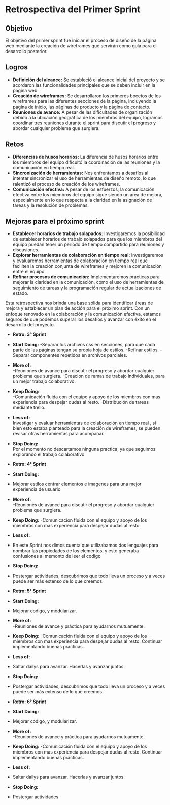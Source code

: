# Retrospectiva del Primer Sprint

## Objetivo

El objetivo del primer sprint fue iniciar el proceso de diseño de la página web mediante la creación de wireframes que servirán como guía para el desarrollo posterior.

## Logros

- **Definición del alcance:** Se estableció el alcance inicial del proyecto y se acordaron las funcionalidades principales que se deben incluir en la página web.
- **Creación de wireframes:** Se desarrollaron los primeros bocetos de los wireframes para las diferentes secciones de la página, incluyendo la página de inicio, las páginas de producto y la página de contacto.
- **Reuniones de avance:** A pesar de las dificultades de organización debido a la ubicación geográfica de los miembros del equipo, logramos coordinar tres reuniones durante el sprint para discutir el progreso y abordar cualquier problema que surgiera.

## Retos

- **Diferencias de husos horarios:** La diferencia de husos horarios entre los miembros del equipo dificultó la coordinación de las reuniones y la comunicación en tiempo real.
- **Sincronización de herramientas:** Nos enfrentamos a desafíos al intentar sincronizar el uso de herramientas de diseño remoto, lo que ralentizó el proceso de creación de los wireframes.
- **Comunicación efectiva:** A pesar de los esfuerzos, la comunicación efectiva entre los miembros del equipo sigue siendo un área de mejora, especialmente en lo que respecta a la claridad en la asignación de tareas y la resolución de problemas.

## Mejoras para el próximo sprint

- **Establecer horarios de trabajo solapados:** Investigaremos la posibilidad de establecer horarios de trabajo solapados para que los miembros del equipo puedan tener un período de tiempo compartido para reuniones y discusiones.
- **Explorar herramientas de colaboración en tiempo real:** Investigaremos y evaluaremos herramientas de colaboración en tiempo real que faciliten la creación conjunta de wireframes y mejoren la comunicación entre el equipo.
- **Refinar procesos de comunicación:** Implementaremos prácticas para mejorar la claridad en la comunicación, como el uso de herramientas de seguimiento de tareas y la programación regular de actualizaciones de estado.

Esta retrospectiva nos brinda una base sólida para identificar áreas de mejora y establecer un plan de acción para el próximo sprint. Con un enfoque renovado en la colaboración y la comunicación efectiva, estamos seguros de que podemos superar los desafíos y avanzar con éxito en el desarrollo del proyecto.

- **Retro: 3° Sprint**

- **Start Doing:**
-Separar los archivos css en secciones, para que cada parte de las páginas tengan su propia hoja de estilos.
-Refinar estilos.
-Separar componentes repetidos en archivos parciales.
- **More of:**  
-Reuniones de avance para discutir el progreso y abordar cualquier problema que surgiera.
-Creacion de ramas de trabajo individuales, para un mejor trabajo colaborativo.

- **Keep Doing:**  
-Comunicación fluida con el equipo y apoyo de los miembros con mas experiencia para despejar dudas al resto.
-Distribución de tareas mediante trello.
- **Less of:**  
Investigar y evaluar herramientas de colaboración en tiempo real , si bien esto estaba planteado para la creación de wireframes, se pueden revisar otras herramientas para acompañar.
- **Stop Doing:**  
Por el momento no descartamos ninguna practica, ya que seguimos explorando el trabajo colaborativo


- **Retro: 4° Sprint**

- **Start Doing:**

- Mejorar estilos centrar elementos e imagenes para una mejor experiencia de usuario

- **More of:**  
-Reuniones de avance para discutir el progreso y abordar cualquier problema que surgiera.

- **Keep Doing:** 
-Comunicación fluida con el equipo y apoyo de los miembros con mas experiencia para despejar dudas al resto.

- **Less of:**  
- En este Sprint nos dimos cuenta que utilizabamos dos lenguajes para nombrar las propiedades de los elementos, y esto generaba confusiones al memonto de leer el codigo


- **Stop Doing:**  

- Postergar actividades, descubrimos que todo lleva un proceso y a veces puede ser más extenso de lo que creemos.

- **Retro: 5° Sprint**

- **Start Doing:**

- Mejorar codigo,  y modularizar.

- **More of:**  
-Reuniones de avance y práctica para ayudarnos mutuamente.

- **Keep Doing:** 
-Comunicación fluida con el equipo y apoyo de los miembros con mas experiencia para despejar dudas al resto. Continuar implementando buenas prácticas.

- **Less of:**  
- Saltar dailys para avanzar. Hacerlas y avanzar juntos.


- **Stop Doing:**  

- Postergar actividades, descubrimos que todo lleva un proceso y a veces puede ser más extenso de lo que creemos.

- **Retro: 6° Sprint**

- **Start Doing:**

- Mejorar codigo,  y modularizar.

- **More of:**  
-Reuniones de avance y práctica para ayudarnos mutuamente.

- **Keep Doing:** 
-Comunicación fluida con el equipo y apoyo de los miembros con mas experiencia para despejar dudas al resto. Continuar implementando buenas prácticas.

- **Less of:**  
- Saltar dailys para avanzar. Hacerlas y avanzar juntos.


- **Stop Doing:**  

- Postergar actividades


